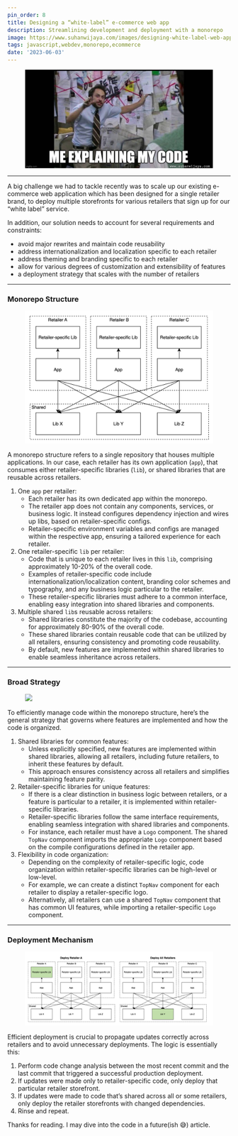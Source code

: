 ```yaml
---
pin_order: 8
title: Designing a “white-label” e-commerce web app
description: Streamlining development and deployment with a monorepo
image: https://www.suhanwijaya.com/images/designing-white-label-web-app-cover.jpg
tags: javascript,webdev,monorepo,ecommerce
date: '2023-06-03'
---
```


<figure>
    <img src="/images/designing-white-label-web-app-cover.jpg">
</figure>

***

A big challenge we had to tackle recently was to scale up our existing e-commerce web application which has been designed for a single retailer brand, to deploy multiple storefronts for various retailers that sign up for our “white label” service. 

In addition, our solution needs to account for several requirements and constraints:
- avoid major rewrites and maintain code reusability
- address internationalization and localization specific to each retailer
- address theming and branding specific to each retailer
- allow for various degrees of customization and extensibility of features
- a deployment strategy that scales with the number of retailers

***

### Monorepo Structure

<figure>
    <img src="/images/designing-white-label-web-app-monorepo-structure.png">
</figure>


A monorepo structure refers to a single repository that houses multiple applications. In our case, each retailer has its own application (`app`), that consumes either retailer-specific libraries (`lib`), or shared libraries that are reusable across retailers.

1. One `app` per retailer:
    - Each retailer has its own dedicated app within the monorepo. 
    - The retailer app does not contain any components, services, or business logic. It instead configures dependency injection and wires up libs, based on retailer-specific configs.
    - Retailer-specific environment variables and configs are managed within the respective app, ensuring a tailored experience for each retailer.
2. One retailer-specific `lib` per retailer:
    - Code that is unique to each retailer lives in this `lib`, comprising approximately 10-20% of the overall code.
    - Examples of retailer-specific code include internationalization/localization content, branding color schemes and typography, and any business logic particular to the retailer.
    - These retailer-specific libraries must adhere to a common interface, enabling easy integration into shared libraries and components.
3. Multiple shared `lib`s reusable across retailers:
    - Shared libraries constitute the majority of the codebase, accounting for approximately 80-90% of the overall code.
    - These shared libraries contain reusable code that can be utilized by all retailers, ensuring consistency and promoting code reusability.
    - By default, new features are implemented within shared libraries to enable seamless inheritance across retailers.

***

### Broad Strategy

<figure>
    <img src="https://media.tenor.com/HnurQKt7zSQAAAAC/jim-carrey-jim-carrey-typing.gif">
</figure>

To efficiently manage code within the monorepo structure, here’s the general strategy that governs where features are implemented and how the code is organized.

1. Shared libraries for common features:
    - Unless explicitly specified, new features are implemented within shared libraries, allowing all retailers, including future retailers, to inherit these features by default.
    - This approach ensures consistency across all retailers and simplifies maintaining feature parity.
2. Retailer-specific libraries for unique features:
    - If there is a clear distinction in business logic between retailers, or a feature is particular to a retailer, it is implemented within retailer-specific libraries.
    - Retailer-specific libraries follow the same interface requirements, enabling seamless integration with shared libraries and components.
    - For instance, each retailer must have a `Logo` component. The shared `TopNav` component imports the appropriate `Logo` component based on the compile configurations defined in the retailer app.
3. Flexibility in code organization:
    - Depending on the complexity of retailer-specific logic, code organization within retailer-specific libraries can be high-level or low-level.
    - For example, we can create a distinct `TopNav` component for each retailer to display a retailer-specific logo.
    - Alternatively, all retailers can use a shared `TopNav` component that has common UI features, while importing a retailer-specific `Logo` component.

***

### Deployment Mechanism

<figure>
    <img src="/images/designing-white-label-web-app-deploy-chart.png">
</figure>

Efficient deployment is crucial to propagate updates correctly across retailers and to avoid unnecessary deployments. The logic is essentially this:

1. Perform code change analysis between the most recent commit and the last commit that triggered a successful production deployment. 
2. If updates were made only to retailer-specific code, only deploy that particular retailer storefront.
3. If updates were made to code that’s shared across all or some retailers, only deploy the retailer storefronts with changed dependencies. 
4. Rinse and repeat. 

Thanks for reading. I may dive into the code in a future(ish 😅) article.